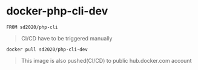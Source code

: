 # docker-php-cli-dev

```
FROM sd2020/php-cli
```

> CI/CD have to be triggered manually

```
docker pull sd2020/php-cli-dev
```

> This image is also pushed(CI/CD) to public hub.docker.com account
